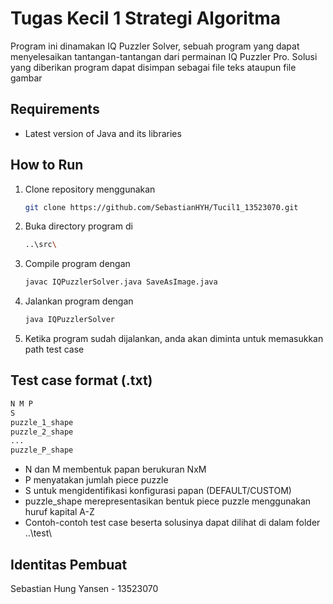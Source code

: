 # Tugas Kecil 1 Strategi Algoritma

Program ini dinamakan IQ Puzzler Solver, sebuah program yang dapat menyelesaikan tantangan-tantangan dari permainan IQ Puzzler Pro. Solusi yang diberikan program dapat disimpan sebagai file teks ataupun file gambar

## Requirements
- Latest version of Java and its libraries

## How to Run
1. Clone repository menggunakan
   ```sh
   git clone https://github.com/SebastianHYH/Tucil1_13523070.git
2. Buka directory program di
   ```sh
   ..\src\
3. Compile program dengan
   ```sh
   javac IQPuzzlerSolver.java SaveAsImage.java
4. Jalankan program dengan
   ```sh
   java IQPuzzlerSolver
5. Ketika program sudah dijalankan, anda akan diminta untuk memasukkan path test case

## Test case format (.txt)
```sh
N M P
S
puzzle_1_shape
puzzle_2_shape
...
puzzle_P_shape
```
- N dan M membentuk papan berukuran NxM
- P menyatakan jumlah piece puzzle
- S untuk mengidentifikasi konfigurasi papan (DEFAULT/CUSTOM)
- puzzle_shape merepresentasikan bentuk piece puzzle menggunakan huruf kapital A-Z
- Contoh-contoh test case beserta solusinya dapat dilihat di dalam folder ..\test\

## Identitas Pembuat
Sebastian Hung Yansen - 13523070
